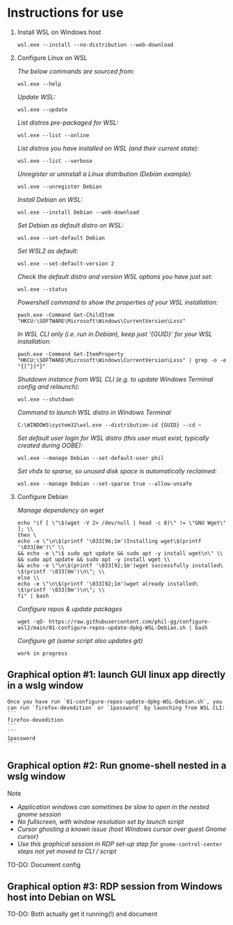 # Instructions for use

1. Install WSL on Windows host
    ```
    wsl.exe --install --no-distribution --web-download
    ```

2. Configure Linux on WSL

    _The below commands are sourced from:_
    ```
    wsl.exe --help
    ```
    _Update WSL:_
    ```
    wsl.exe --update
    ```
    _List distros pre-packaged for WSL:_
    ```
    wsl.exe --list --online
    ```
    _List distros you have installed on WSL (and their current state):_
    ```
    wsl.exe --list --verbose
    ```
    _Unregister or uninstall a Linux distribution (Debian example):_
    ```
    wsl.exe --unregister Debian
    ```
    _Install Debian on WSL:_
    ```
    wsl.exe --install Debian --web-download
    ```
    _Set Debian as default distro on WSL:_
    ```
    wsl.exe --set-default Debian
    ```
    _Set WSL2 as default:_
    ```
    wsl.exe --set-default-version 2
    ```
    _Check the default distro and version WSL options you have just set:_
    ```
    wsl.exe --status
    ```
    _Powershell command to show the properties of your WSL installation:_
    ```
    pwsh.exe -Command Get-ChildItem "HKCU:\SOFTWARE\Microsoft\Windows\CurrentVersion\Lxss"
    ```
    _In WSL CLI only (i.e. run in Debian), keep just '{GUID}' for your WSL installation:_
    ```
    pwsh.exe -Command Get-ItemProperty "HKCU:\SOFTWARE\Microsoft\Windows\CurrentVersion\Lxss" | grep -o -e "{[^}]*}"
    ```
    _Shutdown instance from WSL CLI (e.g. to update Windows Terminal config and relaunch):_
    ```
    wsl.exe --shutdown
    ```
    _Command to launch WSL distro in Windows Terminal_
    ```
    C:\WINDOWS\system32\wsl.exe --distribution-id {GUID} --cd ~
    ```
    _Set default user login for WSL distro (this user must exist, typically created during OOBE):_
    ```
    wsl.exe --manage Debian --set-default-user phil
    ```
    _Set vhdx to sparse, so unused disk space is automatically reclaimed:_
    ```
    wsl.exe --manage Debian --set-sparse true --allow-unsafe
    ```

3. Configure Debian

    _Manage dependency on wget_
    ```
    echo "if [ \"\$(wget -V 2> /dev/null | head -c 8)\" != \"GNU Wget\" ]; \\
    then \
    echo -e \"\n\$(printf '\033[96;1m')Installing wget\$(printf '\033[0m')\" \\
    && echo -e \"\$ sudo apt update && sudo apt -y install wget\n\" \\
    && sudo apt update && sudo apt -y install wget \\
    && echo -e \"\n\$(printf '\033[92;1m')wget successfully installed\
    \$(printf '\033[0m')\n\"; \\
    else \\
    echo -e \"\n\$(printf '\033[92;1m')wget already installed\
    \$(printf '\033[0m')\n\"; \\
    fi" | bash
    ```
    _Configure repos & update packages_
    ```
    wget -qO- https://raw.githubusercontent.com/phil-gg/configure-wsl2/main/01-configure-repos-update-dpkg-WSL-Debian.sh | bash
    ```
    _Configure git (same script also updates git)_
    ```
    work in progress
    ```

## Graphical option #1: launch GUI linux app directly in a wslg window

    Once you have run `01-configure-repos-update-dpkg-WSL-Debian.sh`, you can run `firefox-devedition` or `1password` by launching from WSL CLI:
    ```
    firefox-devedition
    ```
    ```
    1password
    ```

## Graphical option #2: Run gnome-shell nested in a wslg window

> [!NOTE]  
>   - _Application windows can sometimes be slow to open in the nested gnome session_
>   - _No fullscreen, with window resolution set by launch script_
>   - _Cursor ghosting a known issue (host Windows cursor over guest Gnome cursor)_
>   - _Use this graphical session in RDP set-up step for_ `gnome-control-center` _steps not yet moved to CLI / script_

TO-DO: Document config

## Graphical option #3: RDP session from Windows host into Debian on WSL

TO-DO: Both actually get it running(!) and document

